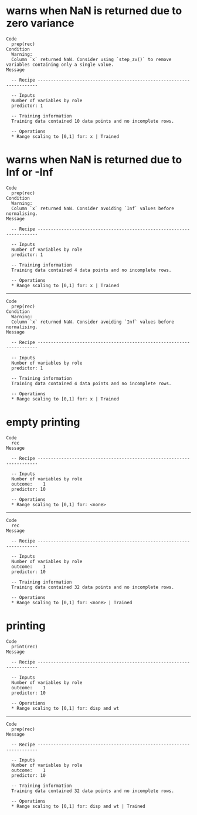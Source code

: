 # warns when NaN is returned due to zero variance

    Code
      prep(rec)
    Condition
      Warning:
      Column `x` returned NaN. Consider using `step_zv()` to remove variables containing only a single value.
    Message
      
      -- Recipe ----------------------------------------------------------------------
      
      -- Inputs 
      Number of variables by role
      predictor: 1
      
      -- Training information 
      Training data contained 10 data points and no incomplete rows.
      
      -- Operations 
      * Range scaling to [0,1] for: x | Trained

# warns when NaN is returned due to Inf or -Inf

    Code
      prep(rec)
    Condition
      Warning:
      Column `x` returned NaN. Consider avoiding `Inf` values before normalising.
    Message
      
      -- Recipe ----------------------------------------------------------------------
      
      -- Inputs 
      Number of variables by role
      predictor: 1
      
      -- Training information 
      Training data contained 4 data points and no incomplete rows.
      
      -- Operations 
      * Range scaling to [0,1] for: x | Trained

---

    Code
      prep(rec)
    Condition
      Warning:
      Column `x` returned NaN. Consider avoiding `Inf` values before normalising.
    Message
      
      -- Recipe ----------------------------------------------------------------------
      
      -- Inputs 
      Number of variables by role
      predictor: 1
      
      -- Training information 
      Training data contained 4 data points and no incomplete rows.
      
      -- Operations 
      * Range scaling to [0,1] for: x | Trained

# empty printing

    Code
      rec
    Message
      
      -- Recipe ----------------------------------------------------------------------
      
      -- Inputs 
      Number of variables by role
      outcome:    1
      predictor: 10
      
      -- Operations 
      * Range scaling to [0,1] for: <none>

---

    Code
      rec
    Message
      
      -- Recipe ----------------------------------------------------------------------
      
      -- Inputs 
      Number of variables by role
      outcome:    1
      predictor: 10
      
      -- Training information 
      Training data contained 32 data points and no incomplete rows.
      
      -- Operations 
      * Range scaling to [0,1] for: <none> | Trained

# printing

    Code
      print(rec)
    Message
      
      -- Recipe ----------------------------------------------------------------------
      
      -- Inputs 
      Number of variables by role
      outcome:    1
      predictor: 10
      
      -- Operations 
      * Range scaling to [0,1] for: disp and wt

---

    Code
      prep(rec)
    Message
      
      -- Recipe ----------------------------------------------------------------------
      
      -- Inputs 
      Number of variables by role
      outcome:    1
      predictor: 10
      
      -- Training information 
      Training data contained 32 data points and no incomplete rows.
      
      -- Operations 
      * Range scaling to [0,1] for: disp and wt | Trained

